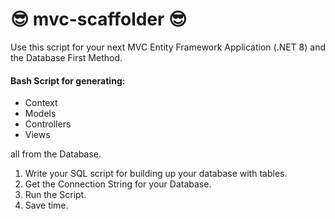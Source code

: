 # 😎 mvc-scaffolder 😎

Use this script for your next MVC Entity Framework Application (.NET 8) and the Database First Method. 

#### Bash Script for generating:

- Context
- Models
- Controllers
- Views

all from the Database.

1. Write your SQL script for building up your database with tables.
2. Get the Connection String for your Database.
3. Run the Script.
4. Save time.
